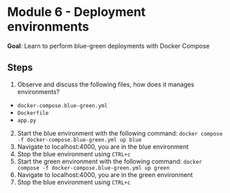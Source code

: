 # Module 6 - Deployment environments

**Goal**: Learn to perform blue-green deployments with Docker Compose

## Steps

1. Observe and discuss the following files, how does it manages environments?

- `docker-compose.blue-green.yml`
- `Dockerfile`
- `app.py`

2. Start the blue environment with the following command: `docker compose -f docker-compose.blue-green.yml up blue`
3. Navigate to localhost:4000, you are in the blue environment
4. Stop the blue environment using `CTRL+c`
5. Start the green environment with the following command: `docker compose -f docker-compose.blue-green.yml up green`
6. Navigate to localhost:4000, you are in the green environment
7. Stop the blue environment using `CTRL+c`
